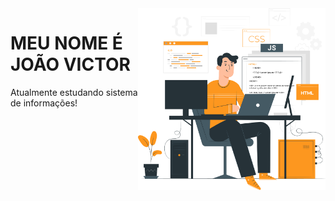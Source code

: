 <img src="/art.png" align="right" min-width="300px" max-width="550px" width="300px">

<h1>MEU NOME É JOÃO VICTOR</h1>

<p>Atualmente estudando sistema de informações!</p>
